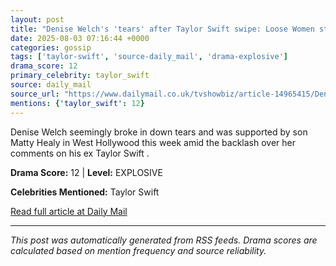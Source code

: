 ```yaml
---
layout: post
title: "Denise Welch's 'tears' after Taylor Swift swipe: Loose Women star appears to cry in the street and is hugged by son Matty Healy after TV interview backfired"
date: 2025-08-03 07:16:44 +0000
categories: gossip
tags: ['taylor-swift', 'source-daily_mail', 'drama-explosive']
drama_score: 12
primary_celebrity: taylor_swift
source: daily_mail
source_url: "https://www.dailymail.co.uk/tvshowbiz/article-14965415/Denise-Welch-tears-Taylor-Swift-swipe-Matty-Healy-TV-interview.html?ns_mchannel=rss&ito=1490&ns_campaign=1490"
mentions: {'taylor_swift': 12}
---
```


Denise Welch seemingly broke in down tears and was supported by son Matty Healy in West Hollywood this week amid the backlash over her comments on his ex Taylor Swift .

**Drama Score:** 12 | **Level:** EXPLOSIVE

**Celebrities Mentioned:** Taylor Swift

[Read full article at Daily Mail](https://www.dailymail.co.uk/tvshowbiz/article-14965415/Denise-Welch-tears-Taylor-Swift-swipe-Matty-Healy-TV-interview.html?ns_mchannel=rss&ito=1490&ns_campaign=1490)

---
*This post was automatically generated from RSS feeds. Drama scores are calculated based on mention frequency and source reliability.*
